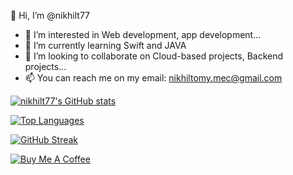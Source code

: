 👋 Hi, I’m @nikhilt77
- 👀 I’m interested in Web development, app development...
- 🌱 I’m currently learning Swift and JAVA
- 💞️ I’m looking to collaborate on Cloud-based projects, Backend projects...
- 📫 You can reach me on my email: nikhiltomy.mec@gmail.com

[![nikhilt77's GitHub stats](https://github-readme-stats-olcd.vercel.app/api?username=nikhilt77&show_icons=true&theme=transparent&card_width=400&hide_title=true&hide_border=true)](https://github.com/nikhilt77)

[![Top Languages](https://github-readme-stats-olcd.vercel.app/api/top-langs?username=nikhilt77&layout=compact&card_width=400&theme=transparent&hide_border=true)](https://github.com/nikhilt77)

[![GitHub Streak](https://github-readme-streak-stats.herokuapp.com?user=nikhilt77&theme=highcontrast)](https://git.io/streak-stats)

<!-- Add your Buy Me A Coffee button below -->
[![Buy Me A Coffee](https://img.buymeacoffee.com/button-api/?text=Buy%20me%20a%20coffee&emoji=&slug=nikhiltomyo&button_colour=FF5F5F&font_colour=ffffff&font_family=Cookie&outline_colour=000000&coffee_colour=FFDD00)](https://www.buymeacoffee.com/nikhiltomyo)

<!--
nikhilt77/nikhilt77 is a ✨ special ✨ repository because its `README.md` (this file) appears on your GitHub profile.
You can click the Preview link to take a look at your changes.
--->
